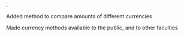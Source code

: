 .

Added method to compare amounts of different currencies

Made currency methods available to the public, and to other faculties